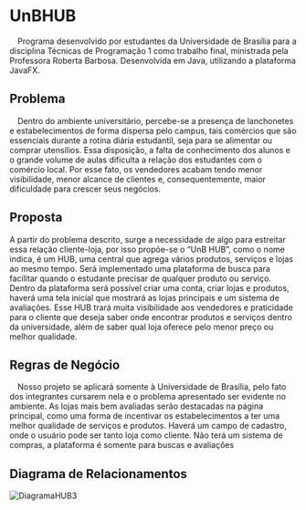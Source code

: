 # UnBHUB
&emsp;Programa desenvolvido por estudantes da Universidade de Brasília para a
disciplina Técnicas de Programação 1 como trabalho final, ministrada pela Professora
Roberta Barbosa. Desenvolvida em Java, utilizando a plataforma JavaFX.

## Problema
&emsp;Dentro do ambiente universitário, percebe-se a presença de lanchonetes e
estabelecimentos de forma dispersa pelo campus, tais comércios que são
essenciais durante a rotina diária estudantil, seja para se alimentar ou comprar
utensílios. Essa disposição, a falta de conhecimento dos alunos e o grande volume
de aulas dificulta a relação dos estudantes com o comércio local. Por esse fato, os
vendedores acabam tendo menor visibilidade, menor alcance de clientes e,
consequentemente, maior dificuldade para crescer seus negócios.

## Proposta
A partir do problema descrito, surge a necessidade de algo para estreitar
essa relação cliente-loja, por isso propõe-se o “UnB HUB”, como o nome indica, é
um HUB, uma central que agrega vários produtos, serviços e lojas ao mesmo
tempo. Será implementado uma plataforma de busca para facilitar quando o
estudante precisar de qualquer produto ou serviço. Dentro da plataforma será
possível criar uma conta, criar lojas e produtos, haverá uma tela inicial que mostrará
as lojas principais e um sistema de avaliações. Esse HUB trará muita visibilidade
aos vendedores e praticidade para o cliente que deseja saber onde encontrar
produtos e serviços dentro da universidade, além de saber qual loja oferece pelo
menor preço ou melhor qualidade.


## Regras de Negócio
&emsp;Nosso projeto se aplicará somente à Universidade de Brasília, pelo fato dos
integrantes cursarem nela e o problema apresentado ser evidente no ambiente. As
lojas mais bem avaliadas serão destacadas na página principal, como uma forma de
incentivar os estabelecimentos a ter uma melhor qualidade de serviços e produtos.
Haverá um campo de cadastro, onde o usuário pode ser tanto loja como cliente.
Não terá um sistema de compras, a plataforma é somente para buscas e
avaliações

## Diagrama de Relacionamentos

![DiagramaHUB3](https://user-images.githubusercontent.com/64702639/211952813-c42817c8-c058-47a9-a213-cfebfc48ee21.jpeg)
